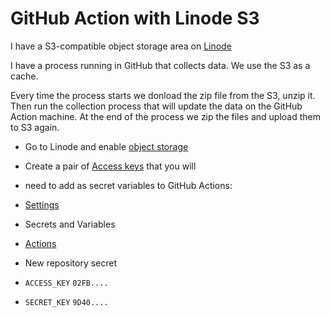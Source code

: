 # GitHub Action with Linode S3

I have a S3-compatible object storage area on [Linode](https://www.linode.com/)

I have a process running in GitHub that collects data. We use the S3 as a cache.

Every time the process starts we donload the zip file from the S3, unzip it.
Then run the collection process that will update the data on the GitHub Action machine.
At the end of the process we zip the files and upload them to S3 again.


* Go to Linode and enable [object storage](https://cloud.linode.com/object-storage/buckets)
* Create a pair of [Access keys](https://cloud.linode.com/object-storage/access-keys) that you will
* need to add as secret variables to GitHub Actions:

* [Settings](https://github.com/szabgab/github-actions-with-linode-s3/settings)
* Secrets and Variables
* [Actions](https://github.com/szabgab/github-actions-with-linode-s3/settings/secrets/actions)
* New repository secret
* `ACCESS_KEY` `02FB....`
* `SECRET_KEY` `9D40....`
